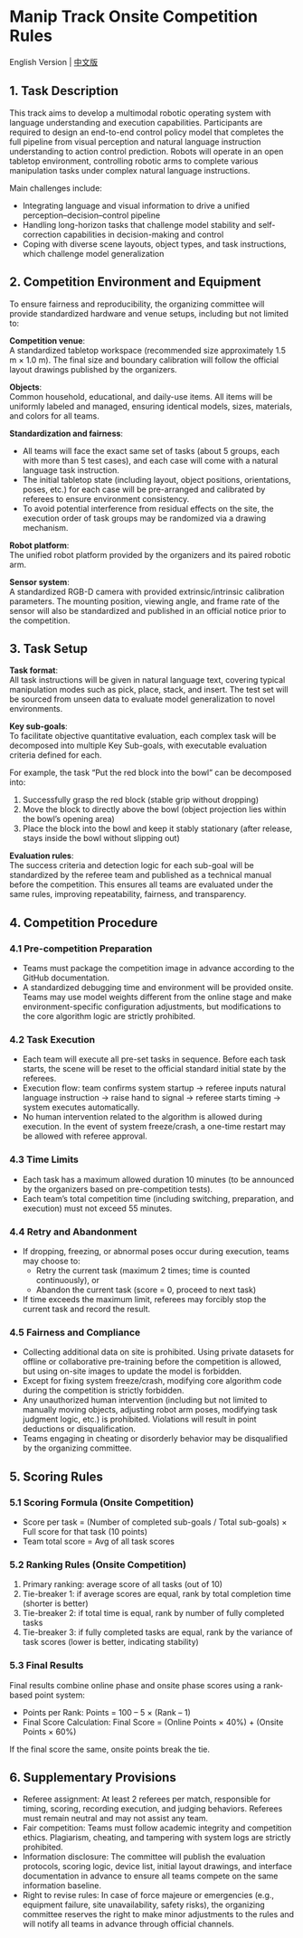 # Manip Track Onsite Competition Rules
English Version | [中文版](./onsite_competition_rules_zh-CN.md)

## 1. Task Description
This track aims to develop a multimodal robotic operating system with language understanding and execution capabilities. Participants are required to design an end-to-end control policy model that completes the full pipeline from visual perception and natural language instruction understanding to action control prediction. Robots will operate in an open tabletop environment, controlling robotic arms to complete various manipulation tasks under complex natural language instructions.  

Main challenges include:
- Integrating language and visual information to drive a unified perception–decision–control pipeline
- Handling long-horizon tasks that challenge model stability and self-correction capabilities in decision-making and control
- Coping with diverse scene layouts, object types, and task instructions, which challenge model generalization

## 2. Competition Environment and Equipment
To ensure fairness and reproducibility, the organizing committee will provide standardized hardware and venue setups, including but not limited to:  

**Competition venue**:  
A standardized tabletop workspace (recommended size approximately 1.5 m × 1.0 m). The final size and boundary calibration will follow the official layout drawings published by the organizers.

**Objects**:  
Common household, educational, and daily-use items. All items will be uniformly labeled and managed, ensuring identical models, sizes, materials, and colors for all teams.  

**Standardization and fairness**:
- All teams will face the exact same set of tasks (about 5 groups, each with more than 5 test cases), and each case will come with a natural language task instruction.
- The initial tabletop state (including layout, object positions, orientations, poses, etc.) for each case will be pre-arranged and calibrated by referees to ensure environment consistency.
- To avoid potential interference from residual effects on the site, the execution order of task groups may be randomized via a drawing mechanism.  

**Robot platform**:  
The unified robot platform provided by the organizers and its paired robotic arm.   

**Sensor system**:  
A standardized RGB-D camera with provided extrinsic/intrinsic calibration parameters. The mounting position, viewing angle, and frame rate of the sensor will also be standardized and published in an official notice prior to the competition.

## 3. Task Setup
**Task format**:  
All task instructions will be given in natural language text, covering typical manipulation modes such as pick, place, stack, and insert. The test set will be sourced from unseen data to evaluate model generalization to novel environments.

**Key sub-goals**:  
To facilitate objective quantitative evaluation, each complex task will be decomposed into multiple Key Sub-goals, with executable evaluation criteria defined for each.  

For example, the task “Put the red block into the bowl” can be decomposed into:  
1. Successfully grasp the red block (stable grip without dropping)
2. Move the block to directly above the bowl (object projection lies within the bowl’s opening area)
3. Place the block into the bowl and keep it stably stationary (after release, stays inside the bowl without slipping out)  

**Evaluation rules**:  
 The success criteria and detection logic for each sub-goal will be standardized by the referee team and published as a technical manual before the competition. This ensures all teams are evaluated under the same rules, improving repeatability, fairness, and transparency.

## 4. Competition Procedure
### 4.1 Pre-competition Preparation
- Teams must package the competition image in advance according to the GitHub documentation.
- A standardized debugging time and environment will be provided onsite. Teams may use model weights different from the online stage and make environment-specific configuration adjustments, but modifications to the core algorithm logic are strictly prohibited.

### 4.2 Task Execution
- Each team will execute all pre-set tasks in sequence. Before each task starts, the scene will be reset to the official standard initial state by the referees.
- Execution flow: team confirms system startup → referee inputs natural language instruction  → raise hand to signal → referee starts timing → system executes automatically.
- No human intervention related to the algorithm is allowed during execution. In the event of system freeze/crash, a one-time restart may be allowed with referee approval.

### 4.3 Time Limits
- Each task has a maximum allowed duration 10 minutes (to be announced by the organizers based on pre-competition tests).
- Each team’s total competition time (including switching, preparation, and execution) must not exceed 55 minutes.

### 4.4 Retry and Abandonment
- If dropping, freezing, or abnormal poses occur during execution, teams may choose to:
  - Retry the current task (maximum 2 times; time is counted continuously), or
  - Abandon the current task (score = 0, proceed to next task)
- If time exceeds the maximum limit, referees may forcibly stop the current task and record the result.

### 4.5 Fairness and Compliance
- Collecting additional data on site is prohibited. Using private datasets for offline or collaborative pre-training before the competition is allowed, but using on-site images to update the model is forbidden.  
- Except for fixing system freeze/crash, modifying core algorithm code during the competition is strictly forbidden.
- Any unauthorized human intervention (including but not limited to manually moving objects, adjusting robot arm poses, modifying task judgment logic, etc.) is prohibited. Violations will result in point deductions or disqualification.
- Teams engaging in cheating or disorderly behavior may be disqualified by the organizing committee.

## 5. Scoring Rules
### 5.1 Scoring Formula (Onsite Competition)
- Score per task = (Number of completed sub-goals / Total sub-goals) × Full score for that task (10 points)
- Team total score = Avg of all task scores

### 5.2 Ranking Rules (Onsite Competition)
1. Primary ranking: average score of all tasks (out of 10)
2. Tie-breaker 1: if average scores are equal, rank by total completion time (shorter is better)
3. Tie-breaker 2: if total time is equal, rank by number of fully completed tasks
4. Tie-breaker 3: if fully completed tasks are equal, rank by the variance of task scores (lower is better, indicating stability)

### 5.3 Final Results
Final results combine online phase and onsite phase scores using a rank-based point system:
- Points per Rank:
Points = 100 – 5 × (Rank – 1)
- Final Score Calculation:
Final Score = (Online Points × 40%) + (Onsite Points × 60%)  

If the final score the same, onsite points break the tie.

## 6. Supplementary Provisions
- Referee assignment: At least 2 referees per match, responsible for timing, scoring, recording execution, and judging behaviors. Referees must remain neutral and may not assist any team.
- Fair competition: Teams must follow academic integrity and competition ethics. Plagiarism, cheating, and tampering with system logs are strictly prohibited.
- Information disclosure: The committee will publish the evaluation protocols, scoring logic, device list, initial layout drawings, and interface documentation in advance to ensure all teams compete on the same information baseline.
- Right to revise rules: In case of force majeure or emergencies (e.g., equipment failure, site unavailability, safety risks), the organizing committee reserves the right to make minor adjustments to the rules and will notify all teams in advance through official channels.
